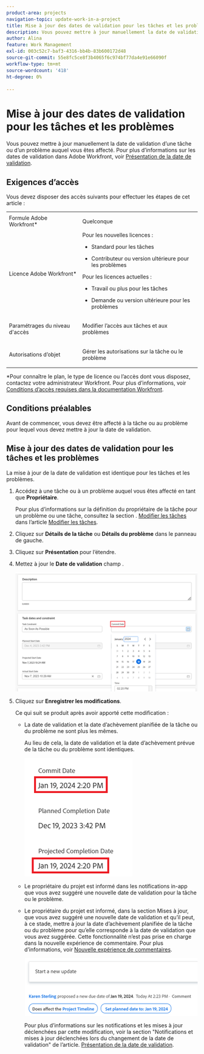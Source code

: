 ```yaml
---
product-area: projects
navigation-topic: update-work-in-a-project
title: Mise à jour des dates de validation pour les tâches et les problèmes
description: Vous pouvez mettre à jour manuellement la date de validation d’une tâche ou d’un problème auquel vous êtes affecté. Pour plus d’informations sur les dates de validation dans Adobe Workfront, voir Présentation de la date de validation.
author: Alina
feature: Work Management
exl-id: 003c52c7-baf3-4316-bb4b-83b600172d48
source-git-commit: 55e8fc5ce8f3b4065f6c974bf77da4e91e66090f
workflow-type: tm+mt
source-wordcount: '418'
ht-degree: 0%

---
```



# Mise à jour des dates de validation pour les tâches et les problèmes

Vous pouvez mettre à jour manuellement la date de validation d’une tâche ou d’un problème auquel vous êtes affecté. Pour plus d’informations sur les dates de validation dans Adobe Workfront, voir [Présentation de la date de validation](../../../manage-work/projects/updating-work-in-a-project/overview-of-commit-dates.md).

## Exigences d’accès

<!--Audited: 01/2024-->

Vous devez disposer des accès suivants pour effectuer les étapes de cet article :

<table style="table-layout:auto"> 
 <col> 
 <col> 
 <tbody> 
  <tr> 
   <td role="rowheader">Formule Adobe Workfront*</td> 
   <td> <p>Quelconque</p> </td> 
  </tr> 
  <tr> 
   <td role="rowheader">Licence Adobe Workfront*</td> 
   <td> 
   Pour les nouvelles licences :
   <ul>
   <li><p>Standard pour les tâches</p> </li>
   <li><p>Contributeur ou version ultérieure pour les problèmes</p></li>
   </ul>
   Pour les licences actuelles :
<ul>
   <li><p>Travail ou plus pour les tâches</p></li> 
   <li><p>Demande ou version ultérieure pour les problèmes</p></li>
</ul>

</td> 
  </tr> 
  <tr> 
   <td role="rowheader">Paramétrages du niveau d'accès</td> 
   <td> <p>Modifier l’accès aux tâches et aux problèmes</p> </td> 
  </tr> 
  <tr> 
   <td role="rowheader">Autorisations d’objet</td> 
   <td> <p>Gérer les autorisations sur la tâche ou le problème</p> </td> 
  </tr> 
 </tbody> 
</table>

*Pour connaître le plan, le type de licence ou l’accès dont vous disposez, contactez votre administrateur Workfront. Pour plus d’informations, voir [Conditions d’accès requises dans la documentation Workfront](/help/quicksilver/administration-and-setup/add-users/access-levels-and-object-permissions/access-level-requirements-in-documentation.md).

## Conditions préalables

Avant de commencer, vous devez être affecté à la tâche ou au problème pour lequel vous devez mettre à jour la date de validation.

## Mise à jour des dates de validation pour les tâches et les problèmes

La mise à jour de la date de validation est identique pour les tâches et les problèmes.

1. Accédez à une tâche ou à un problème auquel vous êtes affecté en tant que **Propriétaire**.

   Pour plus d’informations sur la définition du propriétaire de la tâche pour un problème ou une tâche, consultez la section . [Modifier les tâches](../../../manage-work/tasks/manage-tasks/edit-tasks.md#assignments) dans l’article [Modifier les tâches](../../../manage-work/tasks/manage-tasks/edit-tasks.md).

1. Cliquez sur **Détails de la tâche** ou **Détails du problème** dans le panneau de gauche.
1. Cliquez sur **Présentation** pour l’étendre.
1. Mettez à jour le **Date de validation** champ .

   ![](assets/task-commit-date-edit-highlighted-details-page.png)

1. Cliquez sur **Enregistrer les modifications**.

   Ce qui suit se produit après avoir apporté cette modification : 

   * La date de validation et la date d’achèvement planifiée de la tâche ou du problème ne sont plus les mêmes.

     Au lieu de cela, la date de validation et la date d’achèvement prévue de la tâche ou du problème sont identiques.

     ![](assets/task-projected-completion-date-in-details-highlighted-nwe-350x230.png)

   * Le propriétaire du projet est informé dans les notifications in-app que vous avez suggéré une nouvelle date de validation pour la tâche ou le problème.
   * Le propriétaire du projet est informé, dans la section Mises à jour, que vous avez suggéré une nouvelle date de validation et qu’il peut, à ce stade, mettre à jour la date d’achèvement planifiée de la tâche ou du problème pour qu’elle corresponde à la date de validation que vous avez suggérée. Cette fonctionnalité n’est pas prise en charge dans la nouvelle expérience de commentaire. Pour plus d’informations, voir [Nouvelle expérience de commentaires](/help/quicksilver/product-announcements/betas/new-commenting-experience-beta/unified-commenting-experience.md).

     ![](assets/project-owner-notification-update-stream-that-commit-date-affects-project-timeline-highlighted-nwe-350x139.png)

     Pour plus d’informations sur les notifications et les mises à jour déclenchées par cette modification, voir la section &quot;Notifications et mises à jour déclenchées lors du changement de la date de validation&quot; de l’article. [Présentation de la date de validation](/help/quicksilver/manage-work/projects/updating-work-in-a-project/overview-of-commit-dates.md).

<!--at the Production update stream when removing legacy - replace the last bullet with: The Project Owner is notified in the Systems Activity and the All tabs of the Updates section that you have suggested a new Commit Date. They can then update the Planned Completion Date accordingly by editing the task or the issue.-->